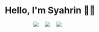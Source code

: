 <h1 align='center'> Hello, I'm Syahrin  👋👦</h1>

<p align='center'>
 <a href="https://twitter.com/ssyhrn_"><img src="https://img.shields.io/badge/X-%231DA1F2.svg?&style=for-the-badge&logo=x&logoColor=white" /></a>&nbsp;&nbsp;&nbsp;&nbsp;
  <a href="https://www.linkedin.com/in/mohamad-syahrin-bin-suhaimi-57765217a/"><img src="https://img.shields.io/badge/linkedin-%230077B5.svg?&style=for-the-badge&logo=linkedin&logoColor=white" /></a>&nbsp;&nbsp;&nbsp;&nbsp;
  <a href="mailto:rushsyahrin@gmail.com"><img src="https://img.shields.io/badge/gmail-%23D14836.svg?&style=for-the-badge&logo=gmail&logoColor=white" /></a>&nbsp;&nbsp;&nbsp;&nbsp;
</p>







